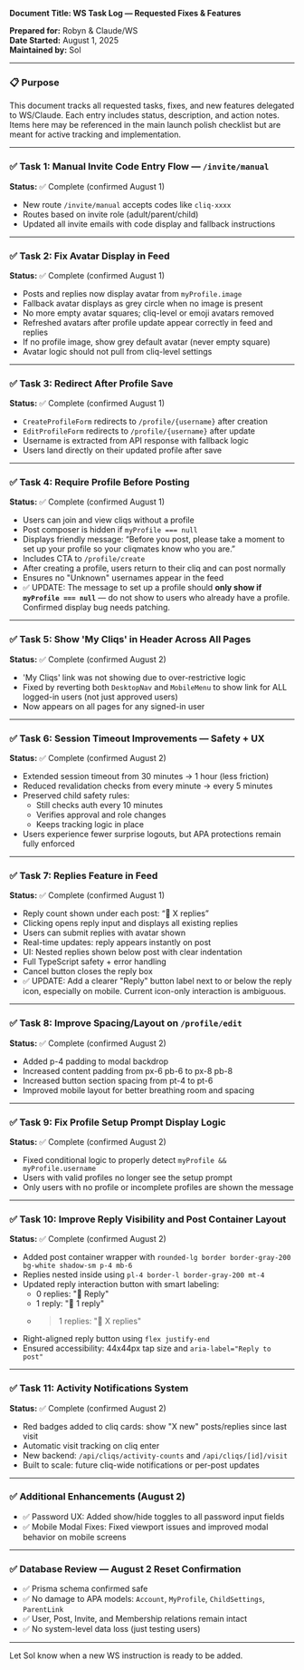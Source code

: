 **Document Title: WS Task Log — Requested Fixes & Features**

**Prepared for:** Robyn & Claude/WS  
**Date Started:** August 1, 2025  
**Maintained by:** Sol

---

### 📋 Purpose
This document tracks all requested tasks, fixes, and new features delegated to WS/Claude. Each entry includes status, description, and action notes. Items here may be referenced in the main launch polish checklist but are meant for active tracking and implementation.

---

### ✅ Task 1: Manual Invite Code Entry Flow — `/invite/manual`
**Status:** ✅ Complete (confirmed August 1)
- New route `/invite/manual` accepts codes like `cliq-xxxx`
- Routes based on invite role (adult/parent/child)
- Updated all invite emails with code display and fallback instructions

---

### ✅ Task 2: Fix Avatar Display in Feed
**Status:** ✅ Complete (confirmed August 1)
- Posts and replies now display avatar from `myProfile.image`
- Fallback avatar displays as grey circle when no image is present
- No more empty avatar squares; cliq-level or emoji avatars removed
- Refreshed avatars after profile update appear correctly in feed and replies
- If no profile image, show grey default avatar (never empty square)
- Avatar logic should not pull from cliq-level settings

---

### ✅ Task 3: Redirect After Profile Save
**Status:** ✅ Complete (confirmed August 1)
- `CreateProfileForm` redirects to `/profile/{username}` after creation
- `EditProfileForm` redirects to `/profile/{username}` after update
- Username is extracted from API response with fallback logic
- Users land directly on their updated profile after save

---

### ✅ Task 4: Require Profile Before Posting
**Status:** ✅ Complete (confirmed August 1)
- Users can join and view cliqs without a profile
- Post composer is hidden if `myProfile === null`
- Displays friendly message: “Before you post, please take a moment to set up your profile so your cliqmates know who you are.”
- Includes CTA to `/profile/create`
- After creating a profile, users return to their cliq and can post normally
- Ensures no "Unknown" usernames appear in the feed
- ✅ UPDATE: The message to set up a profile should **only show if `myProfile === null`** — do not show to users who already have a profile. Confirmed display bug needs patching.

---

### ✅ Task 5: Show 'My Cliqs' in Header Across All Pages
**Status:** ✅ Complete (confirmed August 2)
- 'My Cliqs' link was not showing due to over-restrictive logic
- Fixed by reverting both `DesktopNav` and `MobileMenu` to show link for ALL logged-in users (not just approved users)
- Now appears on all pages for any signed-in user

---

### ✅ Task 6: Session Timeout Improvements — Safety + UX
**Status:** ✅ Complete (confirmed August 2)
- Extended session timeout from 30 minutes → 1 hour (less friction)
- Reduced revalidation checks from every minute → every 5 minutes
- Preserved child safety rules:
  - Still checks auth every 10 minutes
  - Verifies approval and role changes
  - Keeps tracking logic in place
- Users experience fewer surprise logouts, but APA protections remain fully enforced

---

### ✅ Task 7: Replies Feature in Feed
**Status:** ✅ Complete (confirmed August 1)
- Reply count shown under each post: “💬 X replies”
- Clicking opens reply input and displays all existing replies
- Users can submit replies with avatar shown
- Real-time updates: reply appears instantly on post
- UI: Nested replies shown below post with clear indentation
- Full TypeScript safety + error handling
- Cancel button closes the reply box
- ✅ UPDATE: Add a clearer "Reply" button label next to or below the reply icon, especially on mobile. Current icon-only interaction is ambiguous.

---

### ✅ Task 8: Improve Spacing/Layout on `/profile/edit`
**Status:** ✅ Complete (confirmed August 2)
- Added p-4 padding to modal backdrop
- Increased content padding from px-6 pb-6 to px-8 pb-8
- Increased button section spacing from pt-4 to pt-6
- Improved mobile layout for better breathing room and spacing

---

### ✅ Task 9: Fix Profile Setup Prompt Display Logic
**Status:** ✅ Complete (confirmed August 2)
- Fixed conditional logic to properly detect `myProfile && myProfile.username`
- Users with valid profiles no longer see the setup prompt
- Only users with no profile or incomplete profiles are shown the message

---

### ✅ Task 10: Improve Reply Visibility and Post Container Layout
**Status:** ✅ Complete (confirmed August 2)
- Added post container wrapper with `rounded-lg border border-gray-200 bg-white shadow-sm p-4 mb-6`
- Replies nested inside using `pl-4 border-l border-gray-200 mt-4`
- Updated reply interaction button with smart labeling:
  - 0 replies: "💬 Reply"
  - 1 reply: "💬 1 reply"
  - >1 replies: "💬 X replies"
- Right-aligned reply button using `flex justify-end`
- Ensured accessibility: 44x44px tap size and `aria-label="Reply to post"`

---

### ✅ Task 11: Activity Notifications System
**Status:** ✅ Complete (confirmed August 2)
- Red badges added to cliq cards: show "X new" posts/replies since last visit
- Automatic visit tracking on cliq enter
- New backend: `/api/cliqs/activity-counts` and `/api/cliqs/[id]/visit`
- Built to scale: future cliq-wide notifications or per-post updates

---

### ✅ Additional Enhancements (August 2)
- ✅ Password UX: Added show/hide toggles to all password input fields
- ✅ Mobile Modal Fixes: Fixed viewport issues and improved modal behavior on mobile screens

---

### ✅ Database Review — August 2 Reset Confirmation
- ✅ Prisma schema confirmed safe
- ✅ No damage to APA models: `Account`, `MyProfile`, `ChildSettings`, `ParentLink`
- ✅ User, Post, Invite, and Membership relations remain intact
- ✅ No system-level data loss (just testing users)

---

Let Sol know when a new WS instruction is ready to be added.

